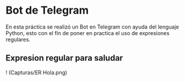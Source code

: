 # Bot de Telegram
En esta práctica se realizó un Bot en Telegram con ayuda del lenguaje Python, esto con el fin de poner en practica el uso de expresiones regulares.

## Expresion regular para saludar
! (Capturas/ER Hola.png)

